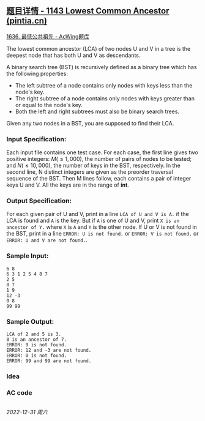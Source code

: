 ## [题目详情 - 1143 Lowest Common Ancestor (pintia.cn)](https://pintia.cn/problem-sets/994805342720868352/exam/problems/994805343727501312)

[1636. 最低公共祖先 - AcWing题库](https://www.acwing.com/problem/content/1638/)

The lowest common ancestor (LCA) of two nodes U and V in a tree is the deepest node that has both U and V as descendants.

A binary search tree (BST) is recursively defined as a binary tree which has the following properties:

- The left subtree of a node contains only nodes with keys less than the node's key.
- The right subtree of a node contains only nodes with keys greater than or equal to the node's key.
- Both the left and right subtrees must also be binary search trees.

Given any two nodes in a BST, you are supposed to find their LCA.

### Input Specification:

Each input file contains one test case. For each case, the first line gives two positive integers: $M ( \leq  1,000)$, the number of pairs of nodes to be tested; and $N ( \leq  10,000)$, the number of keys in the BST, respectively. In the second line, N distinct integers are given as the preorder traversal sequence of the BST. Then M lines follow, each contains a pair of integer keys U and V. All the keys are in the range of **int**.

### Output Specification:

For each given pair of U and V, print in a line `LCA of U and V is A.` if the LCA is found and `A` is the key. But if `A` is one of U and V, print `X is an ancestor of Y.` where `X` is `A` and `Y` is the other node. If U or V is not found in the BST, print in a line `ERROR: U is not found.` or `ERROR: V is not found.` or `ERROR: U and V are not found.`.

### Sample Input:

```in
6 8
6 3 1 2 5 4 8 7
2 5
8 7
1 9
12 -3
0 8
99 99
```

### Sample Output:

```out
LCA of 2 and 5 is 3.
8 is an ancestor of 7.
ERROR: 9 is not found.
ERROR: 12 and -3 are not found.
ERROR: 0 is not found.
ERROR: 99 and 99 are not found.
```

### Idea



### AC code

```cpp
```


*2022-12-31 周六*